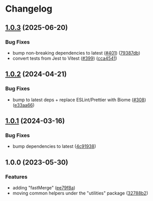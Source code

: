 # Changelog

## [1.0.3](https://github.com/versini-org/node-cli/compare/utilities-v1.0.2...utilities-v1.0.3) (2025-06-20)


### Bug Fixes

* bump non-breaking dependencies to latest ([#401](https://github.com/versini-org/node-cli/issues/401)) ([79387db](https://github.com/versini-org/node-cli/commit/79387db1070910f59ce19a9300e5fa48b9c830a0))
* convert tests from Jest to Vitest ([#399](https://github.com/versini-org/node-cli/issues/399)) ([cca4541](https://github.com/versini-org/node-cli/commit/cca45414f758508d21a179d41b9f04efe293d6d8))

## [1.0.2](https://github.com/aversini/node-cli/compare/utilities-v1.0.1...utilities-v1.0.2) (2024-04-21)


### Bug Fixes

* bump to latest deps + replace ESLint/Prettier with Biome ([#308](https://github.com/aversini/node-cli/issues/308)) ([e33aa66](https://github.com/aversini/node-cli/commit/e33aa66c0a1b95cc7fb9e10cdac2a60eefd309de))

## [1.0.1](https://github.com/aversini/node-cli/compare/utilities-v1.0.0...utilities-v1.0.1) (2024-03-16)


### Bug Fixes

* bump dependencies to latest ([4c91938](https://github.com/aversini/node-cli/commit/4c9193837c89d3aa9b4f82afa22e3f0668fdea6e))

## 1.0.0 (2023-05-30)


### Features

* adding "fastMerge" ([ee79f8a](https://github.com/aversini/node-cli/commit/ee79f8a0cb9372eea985a6f62badc7da64b08a3c))
* moving common helpers under the "utilities" package ([32788b2](https://github.com/aversini/node-cli/commit/32788b234c403ae4131e07d0e2308163ba7a64f4))
